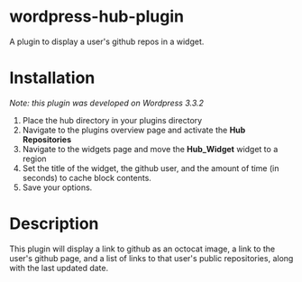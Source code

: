 wordpress-hub-plugin
=======================

A plugin to display a user's github repos in a widget.

Installation
=======================

_Note: this plugin was developed on Wordpress 3.3.2_

1. Place the hub directory in your plugins directory
2. Navigate to the plugins overview page and activate the __Hub Repositories__
3. Navigate to the widgets page and move the __Hub_Widget__ widget to a region
4. Set the title of the widget, the github user, and the amount of time (in seconds) to cache block contents.
5. Save your options.

Description
=======================

This plugin will display a link to github as an octocat image, a link to the user's github page, and a list of links to that user's public repositories, along with the last updated date.
